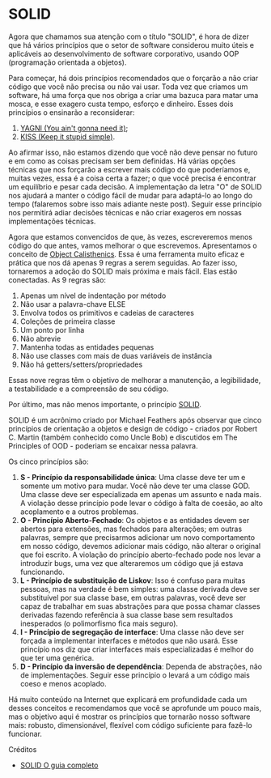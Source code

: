 # SOLID

Agora que chamamos sua atenção com o título "SOLID", é hora de dizer que há vários princípios que o setor de software considerou muito úteis e aplicáveis ao desenvolvimento de software corporativo, usando OOP (programação orientada a objetos).

Para começar, há dois princípios recomendados que o forçarão a não criar código que você não precisa ou não vai usar. Toda vez que criamos um software, há uma força que nos obriga a criar uma bazuca para matar uma mosca, e esse exagero custa tempo, esforço e dinheiro. Esses dois princípios o ensinarão a reconsiderar:

1. [YAGNI (You ain't gonna need it)](https://martinfowler.com/bliki/Yagni.html);
2. [KISS (Keep it stupid simple)](https://dev.to/kwereutosu/the-k-i-s-s-principle-in-programming-1jfg).

Ao afirmar isso, não estamos dizendo que você não deve pensar no futuro e em como as coisas precisam ser bem definidas. Há várias opções técnicas que nos forçarão a escrever mais código do que poderíamos e, muitas vezes, essa é a coisa certa a fazer; o que você precisa é encontrar um equilíbrio e pesar cada decisão. A implementação da letra "O" de SOLID nos ajudará a manter o código fácil de mudar para adaptá-lo ao longo do tempo (falaremos sobre isso mais adiante neste post). Seguir esse princípio nos permitirá adiar decisões técnicas e não criar exageros em nossas implementações técnicas.

Agora que estamos convencidos de que, às vezes, escreveremos menos código do que antes, vamos melhorar o que escrevemos. Apresentamos o conceito de [Object Calisthenics](https://medium.com/@rafaelcruz_48213/desenvolva-um-código-melhor-com-object-calisthenics-d5364767a9ba). Essa é uma ferramenta muito eficaz e prática que nos dá apenas 9 regras a serem seguidas. Ao fazer isso, tornaremos a adoção do SOLID mais próxima e mais fácil. Elas estão conectadas. As 9 regras são:

1. Apenas um nível de indentação por método
2. Não usar a palavra-chave ELSE
3. Envolva todos os primitivos e cadeias de caracteres
4. Coleções de primeira classe
5. Um ponto por linha
6. Não abrevie
7. Mantenha todas as entidades pequenas
8. Não use classes com mais de duas variáveis de instância
9. Não há getters/setters/propriedades

Essas nove regras têm o objetivo de melhorar a manutenção, a legibilidade, a testabilidade e a compreensão de seu código.

Por último, mas não menos importante, o princípio [SOLID](https://blog.cleancoder.com/uncle-bob/2020/10/18/Solid-Relevance.html).

SOLID é um acrônimo criado por Michael Feathers após observar que cinco princípios de orientação a objetos e design de código - criados por Robert C. Martin (também conhecido como Uncle Bob) e discutidos em The Principles of OOD - poderiam se encaixar nessa palavra.

Os cinco princípios são:

1. **S - Princípio da responsabilidade única**: Uma classe deve ter um e somente um motivo para mudar. Você não deve ter uma classe GOD. Uma classe deve ser especializada em apenas um assunto e nada mais. A violação desse princípio pode levar o código à falta de coesão, ao alto acoplamento e a outros problemas.
2. **O - Princípio Aberto-Fechado**: Os objetos e as entidades devem ser abertos para extensões, mas fechados para alterações; em outras palavras, sempre que precisarmos adicionar um novo comportamento em nosso código, devemos adicionar mais código, não alterar o original que foi escrito. A violação do princípio aberto-fechado pode nos levar a introduzir bugs, uma vez que alteraremos um código que já estava funcionando.
3. **L - Princípio de substituição de Liskov**: Isso é confuso para muitas pessoas, mas na verdade é bem simples: uma classe derivada deve ser substituível por sua classe base, em outras palavras, você deve ser capaz de trabalhar em suas abstrações para que possa chamar classes derivadas fazendo referência à sua classe base sem resultados inesperados (o polimorfismo fica mais seguro).
4. **I - Princípio de segregação de interface**: Uma classe não deve ser forçada a implementar interfaces e métodos que não usará. Esse princípio nos diz que criar interfaces mais especializadas é melhor do que ter uma genérica.
5. **D - Princípio da inversão de dependência**: Dependa de abstrações, não de implementações. Seguir esse princípio o levará a um código mais coeso e menos acoplado.

Há muito conteúdo na Internet que explicará em profundidade cada um desses conceitos e recomendamos que você se aprofunde um pouco mais, mas o objetivo aqui é mostrar os princípios que tornarão nosso software mais: robusto, dimensionável, flexível com código suficiente para fazê-lo funcionar.

Créditos

- [SOLID O guia completo](https://medium.com/desenvolvendo-com-paixao/o-que-é-solid-o-guia-completo-para-você-entender-os-5-princ%C3%ADpios-da-poo-2b937b3fc530)
